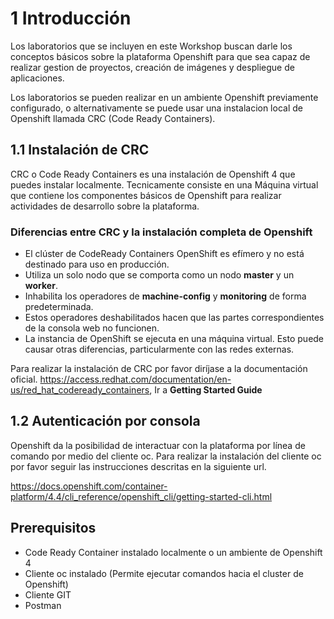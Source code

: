 # 1 Introducción

Los laboratorios que se incluyen en este Workshop buscan darle los conceptos básicos sobre la plataforma Openshift para que sea capaz de realizar gestion de proyectos, creación de imágenes y despliegue de aplicaciones.

Los laboratorios se pueden realizar en un ambiente Openshift previamente configurado, o alternativamente se puede usar una instalacion local de Openshift llamada CRC (Code Ready Containers).

## 1.1 Instalación de CRC

CRC o Code Ready Containers es una instalación de Openshift 4 que puedes instalar localmente. Tecnicamente consiste en una Máquina virtual que contiene los componentes básicos de Openshift para realizar actividades de desarrollo sobre la plataforma.

### Diferencias entre CRC y la instalación completa de Openshift


* El clúster de CodeReady Containers OpenShift es efímero y no está destinado para uso en producción.
* Utiliza un solo nodo que se comporta como un nodo **master** y un **worker**.
* Inhabilita los operadores de **machine-config** y **monitoring** de forma predeterminada.
* Estos operadores deshabilitados hacen que las partes correspondientes de la consola web no funcionen.
* La instancia de OpenShift se ejecuta en una máquina virtual. Esto puede causar otras diferencias, particularmente con las redes externas.


Para realizar la instalación de CRC por favor diríjase a la documentación oficial.
https://access.redhat.com/documentation/en-us/red_hat_codeready_containers, Ir a **Getting Started Guide**


## 1.2 Autenticación por consola
Openshift da la posibilidad de interactuar con la plataforma por línea de comando por medio del cliente oc. Para realizar la instalación del cliente oc por favor seguir las instrucciones descritas en la siguiente url.

https://docs.openshift.com/container-platform/4.4/cli_reference/openshift_cli/getting-started-cli.html


## Prerequisitos
* Code Ready Container instalado localmente o un ambiente de Openshift 4
* Cliente oc instalado (Permite ejecutar comandos hacia el cluster de Openshift)
* Cliente GIT 
* Postman

 






